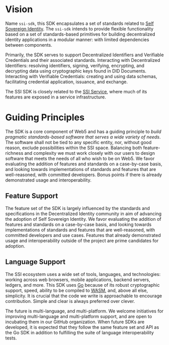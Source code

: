 # Vision

Name `ssi-sdk`, this SDK encapsulates a set of standards related
to [Self Sovereign Identity](http://www.lifewithalacrity.com/2016/04/the-path-to-self-soverereign-identity.html).
The `ssi-sdk` intends to provide flexible functionality based on a set of standards-based primitives for building
decentralized identity applications in a modular manner: with limited dependencies between components.

Primarily, the SDK serves to support Decentralized Identifiers and Verifiable Credentials and their associated
standards. Interacting with Decentralized Identifiers: resolving identifiers, signing, verifying, encrypting, and
decrypting data using cryptographic keys found in DID Documents. Interacting with Verifiable Credentials: creating and
using data schemas, facilitating credential application, issuance, and exchange.

The SSI SDK is closely related to the [SSI Service](https://github.com/cyware/ssi-service), where much of its
features are exposed in a service infrastructure.

# Guiding Principles

The SDK is a core component of Web5 and has a guiding principle to *build pragmatic standards-based software that serves
a wide variety of needs*. The software shall not be tied to any specific entity, nor, without good reason, exclude
possibilities within the SSI space. Balancing both feature-richness and complexity we must work closely with our users
to design software that meets the needs of all who wish to be on Web5. We favor evaluating the addition of features and
standards on a case-by-case basis, and looking towards implementations of standards and features that are well-reasoned,
with committed developers. Bonus points if there is already demonstrated usage and interoperability.

## Feature Support

The feature set of the SDK is largely influenced by the standards and specifications in the Decentralized Identity
community in aim of advancing the adoption of Self Sovereign Identity. We favor evaluating the addition of features and
standards on a case-by-case basis, and looking towards implementations of standards and features that are well-reasoned,
with committed developers and use cases. Features that already demonstrated usage and interoperability outside of the
project are prime candidates for adoption.

## Language Support

The SSI ecosystem uses a wide set of tools, languages, and technologies: working across web browsers, mobile
applications, backend servers, ledgers, and more. This SDK uses [Go](https://go.dev/) because of its robust
cryptographic support, speed, ability to be compiled to [WASM](https://webassembly.org/), and, above all else,
simplicity. It is crucial that the code we write is approachable to encourage contribution. Simple and clear is always
preferred over clever.

The future is multi-language, and multi-platform. We welcome initiatives for improving multi-language and multi-platform
support, and are open to incubating them in our GitHub organization. When future SDKs are developed, it is expected that
they follow the same feature set and API as the Go SDK in addition to fulfilling the suite of language interoperability
tests.